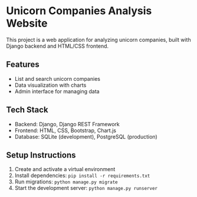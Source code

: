 # Unicorn Companies Analysis Website

This project is a web application for analyzing unicorn companies, built with Django backend and HTML/CSS frontend.

## Features
- List and search unicorn companies
- Data visualization with charts
- Admin interface for managing data

## Tech Stack
- Backend: Django, Django REST Framework
- Frontend: HTML, CSS, Bootstrap, Chart.js
- Database: SQLite (development), PostgreSQL (production)

## Setup Instructions
1. Create and activate a virtual environment
2. Install dependencies: `pip install -r requirements.txt`
3. Run migrations: `python manage.py migrate`
4. Start the development server: `python manage.py runserver`
